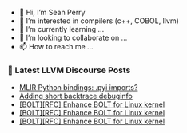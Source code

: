 - 👋 Hi, I’m Sean Perry
- 👀 I’m interested in compilers (c++, COBOL, llvm)
- 🌱 I’m currently learning ...
- 💞️ I’m looking to collaborate on ...
- 📫 How to reach me ...

<!---
s66perry/s66perry is a ✨ special ✨ repository because its `README.md` (this file) appears on your GitHub profile.
You can click the Preview link to take a look at your changes.
--->
### 📕 Latest LLVM Discourse Posts

<!-- DISCOURSE-LLVM:START -->
- [MLIR Python bindings: .pyi imports?](https://discourse.llvm.org/t/mlir-python-bindings-pyi-imports/83350#post_7)
- [Adding short backtrace debuginfo](https://discourse.llvm.org/t/adding-short-backtrace-debuginfo/84187#post_10)
- [[BOLT][RFC] Enhance BOLT for Linux kernel](https://discourse.llvm.org/t/bolt-rfc-enhance-bolt-for-linux-kernel/84157#post_12)
- [[BOLT][RFC] Enhance BOLT for Linux kernel](https://discourse.llvm.org/t/bolt-rfc-enhance-bolt-for-linux-kernel/84157#post_11)
- [[BOLT][RFC] Enhance BOLT for Linux kernel](https://discourse.llvm.org/t/bolt-rfc-enhance-bolt-for-linux-kernel/84157#post_10)
<!-- DISCOURSE-LLVM:END -->

